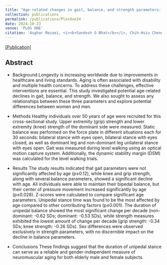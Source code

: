 ```yaml
---
title: "Age-related changes in gait, balance, and strength parameters: A cross-sectional study"
collection: publications
permalink: /publications/PlosOne24
date: 2024-10-23
venue: 'PLOS ONE'
citation: 'Asghar Rezaei, <i><b>Sandesh G Bhat</b></i>, Chih-Hsiu Cheng, Robert Pignolo, Lichun Lu, Kenton Kaufman.'
---
```


[[Publication]](http://DrSGBhat.github.io/files/PlosOne24.pdf)

## Abstract

* Background
Longevity is increasing worldwide due to improvements in healthcare and living standards. Aging is often associated with disability and multiple health concerns. To address these challenges, effective interventions are essential. This study investigated potential age-related declines in gait, balance, and strength. We also sought to assess any relationships between these three parameters and explore potential differences between women and men.

* Methods
Healthy individuals over 50 years of age were recruited for this cross-sectional study. Upper extremity (grip) strength and lower extremity (knee) strength of the dominant side were measured. Static balance was performed on the force plate in different situations each for 30 seconds: bilateral stance with eyes open, bilateral stance with eyes closed, as well as dominant leg and non-dominant leg unilateral stance with eyes open. Gait was measured during level walking using an optical motion capture system. Additionally, the dynamic stability margin (DSM) was calculated for the level walking trials.

* Results
The study results indicated that gait parameters were not significantly affected by age (p≥0.12), while knee and grip strength, along with several balance parameters, showed a significant decline with age. All individuals were able to maintain their bipedal balance, but their center of pressure movement increased significantly by age (p≤0.028). Z-scores were calculated to compare significant age parameters. Unipedal stance time was found to be the most affected by age compared to other contributing factors (p≤0.001). The duration of unipedal balance showed the most significant change per decade (non-dominant: -0.62 SDs; dominant: -0.53 SDs), while strength measures exhibited the lowest amount of change per decade (grip strength: -0.34 SDs; knee strength: -0.26 SDs). Sex differences were observed exclusively in strength parameters, with no discernible impact on the decline in balance parameters.

* Conclusions
These findings suggest that the duration of unipedal stance can serve as a reliable and gender-independent measure of neuromuscular aging for both elderly male and female subjects.
